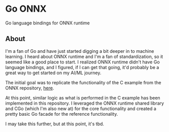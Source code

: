 # Go ONNX

Go language bindings for ONNX runtime

## About
I'm a fan of Go and have just started digging a bit deeper in to machine learning.  I heard about ONNX runtime and I'm
a fan of standardization, so it seemed like a good place to start.  I realized ONNX runtime didn't have Go language
bindings, and I figured, if I can get that going, it'd probably be a great way to get started on my AI/ML journey.

The initial goal was to replicate the functionality of the C example from the ONNX repository,
[here](https://github.com/microsoft/onnxruntime/blob/master/csharp/test/Microsoft.ML.OnnxRuntime.EndToEndTests.Capi/C_Api_Sample.cpp).

At this point, similar logic as what is performed in the C example has been implemented in this repository.  I
leveraged the ONNX runtime shared library and CGo (which I'm also new at) for the core functionality and created a
pretty basic Go facade for the reference functionality.

I may take this further, but at this point, it's tbd.